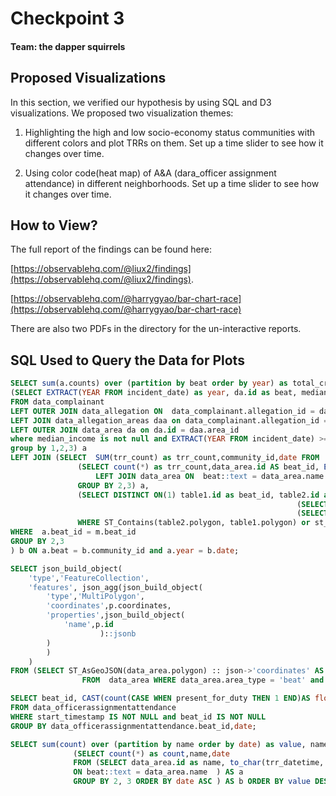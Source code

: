 # Checkpoint 3
#### Team: the dapper squirrels

## Proposed Visualizations

In this section, we verified our hypothesis by using SQL and D3 visualizations.
We proposed two visualization themes:

1. Highlighting the high and low socio-economy status communities with different
colors and plot TRRs on them. Set up a time slider to see how it changes over time.

2. Using color code(heat map) of A&A (dara_officer assignment attendance) in different
neighborhoods. Set up a time slider to see how it changes over time.

## How to View?

The full report of the findings can be found here:

[https://observablehq.com/@liux2/findings](https://observablehq.com/@liux2/findings).

[https://observablehq.com/@harrygyao/bar-chart-race](https://observablehq.com/@harrygyao/bar-chart-race)

There are also two PDFs in the directory for the un-interactive reports.

## SQL Used to Query the Data for Plots

```sql
SELECT sum(a.counts) over (partition by beat order by year) as total_cr, a.*, sum(b.trr_count) over (partition by beat order by year) as total_trr FROM
(SELECT EXTRACT(YEAR FROM incident_date) as year, da.id as beat, median_income::money::numeric as income, count(*) as counts
FROM data_complainant
LEFT OUTER JOIN data_allegation ON  data_complainant.allegation_id = data_allegation.crid
LEFT JOIN data_allegation_areas daa on data_complainant.allegation_id = daa.allegation_id
LEFT OUTER JOIN data_area da on da.id = daa.area_id
where median_income is not null and EXTRACT(YEAR FROM incident_date) >= 2005
group by 1,2,3) a
LEFT JOIN (SELECT  SUM(trr_count) as trr_count,community_id,date FROM
               (SELECT count(*) as trr_count,data_area.id AS beat_id, EXTRACT(YEAR FROM trr_datetime) AS date FROM trr_trr
                   LEFT JOIN data_area ON  beat::text = data_area.name
               GROUP BY 2,3) a,
               (SELECT DISTINCT ON(1) table1.id as beat_id, table2.id as community_id FROM
                                                                (SELECT * FROM  data_area WHERE data_area.area_type ='beat')table1,
                                                                (SELECT * FROM  data_area WHERE data_area.area_type ='community')table2
               WHERE ST_Contains(table2.polygon, table1.polygon) or st_intersects(table2.polygon, table1.polygon) ) m
WHERE  a.beat_id = m.beat_id
GROUP BY 2,3
) b ON a.beat = b.community_id and a.year = b.date;
```

```sql
SELECT json_build_object(
    'type','FeatureCollection',
    'features', json_agg(json_build_object(
        'type','MultiPolygon',
        'coordinates',p.coordinates,
        'properties',json_build_object(
            'name',p.id
                    )::jsonb
        )
        )
    )
FROM (SELECT ST_AsGeoJSON(data_area.polygon) :: json->'coordinates' AS coordinates ,id
                FROM  data_area WHERE data_area.area_type = 'beat' and polygon IS NOT NULL) p;
```

```sql
SELECT beat_id, CAST(count(CASE WHEN present_for_duty THEN 1 END)AS float)/count(*) AS percent, EXTRACT(YEAR FROM start_timestamp)as date
FROM data_officerassignmentattendance
WHERE start_timestamp IS NOT NULL and beat_id IS NOT NULL
GROUP BY data_officerassignmentattendance.beat_id,date;
```

```sql
SELECT sum(count) over (partition by name order by date) as value, name, date FROM
              (SELECT count(*) as count,name,date
              FROM (SELECT data_area.id as name, to_char(trr_datetime, 'YYYY-MM') AS date from  trr_trr LEFT JOIN data_area
              ON beat::text = data_area.name  ) AS a
              GROUP BY 2, 3 ORDER BY date ASC ) AS b ORDER BY value DESC ;
```
